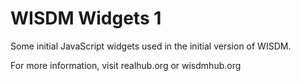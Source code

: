 WISDM Widgets 1
=============

Some initial JavaScript widgets used in the initial version of WISDM.


For more information, visit realhub.org or wisdmhub.org